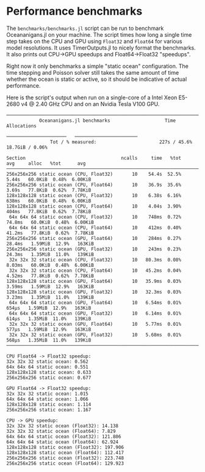 # Performance benchmarks

The `benchmarks/benchmarks.jl` script can be run to benchmark Oceananigans.jl on your machine. The script times how long a single time step takes on the CPU and GPU using `Float32` and `Float64` for various model resolutions. It uses TimerOutputs.jl to nicely format the benchmarks. It also prints out CPU->GPU speedups and Float64->Float32 "speedups".

Right now it only benchmarks a simple "static ocean" configuration. The time stepping and Poisson solver still takes the same amount of time whether the ocean is static or active, so it should be indicative of actual performance.

Here is the script's output when run on a single-core of a Intel Xeon E5-2680 v4 @ 2.40 GHz CPU and on an Nvidia Tesla V100 GPU.
```
──────────────────────────────────────────────────────────────────────────────────────────────────
            Oceananigans.jl benchmarks                    Time                   Allocations      
                                                  ──────────────────────   ───────────────────────
                Tot / % measured:                       227s / 45.6%           18.7GiB / 0.06%    

Section                                   ncalls     time   %tot     avg     alloc   %tot      avg
──────────────────────────────────────────────────────────────────────────────────────────────────
256x256x256 static ocean (CPU, Float32)       10    54.4s  52.5%   5.44s   60.0KiB  0.48%  6.00KiB
256x256x256 static ocean (CPU, Float64)       10    36.9s  35.6%   3.69s   77.8KiB  0.62%  7.78KiB
128x128x128 static ocean (CPU, Float32)       10    6.38s  6.16%   638ms   60.0KiB  0.48%  6.00KiB
128x128x128 static ocean (CPU, Float64)       10    4.04s  3.90%   404ms   77.8KiB  0.62%  7.78KiB
 64x 64x 64 static ocean (CPU, Float32)       10    748ms  0.72%  74.8ms   60.0KiB  0.48%  6.00KiB
 64x 64x 64 static ocean (CPU, Float64)       10    412ms  0.40%  41.2ms   77.8KiB  0.62%  7.78KiB
256x256x256 static ocean (GPU, Float64)       10    284ms  0.27%  28.4ms   1.59MiB  12.9%   163KiB
256x256x256 static ocean (GPU, Float32)       10    243ms  0.23%  24.3ms   1.35MiB  11.0%   139KiB
 32x 32x 32 static ocean (CPU, Float32)       10   80.3ms  0.08%  8.03ms   60.0KiB  0.48%  6.00KiB
 32x 32x 32 static ocean (CPU, Float64)       10   45.2ms  0.04%  4.52ms   77.8KiB  0.62%  7.78KiB
128x128x128 static ocean (GPU, Float64)       10   35.9ms  0.03%  3.59ms   1.59MiB  12.9%   163KiB
128x128x128 static ocean (GPU, Float32)       10   32.3ms  0.03%  3.23ms   1.35MiB  11.0%   139KiB
 64x 64x 64 static ocean (GPU, Float64)       10   6.54ms  0.01%   654μs   1.59MiB  12.9%   163KiB
 64x 64x 64 static ocean (GPU, Float32)       10   6.14ms  0.01%   614μs   1.35MiB  11.0%   139KiB
 32x 32x 32 static ocean (GPU, Float64)       10   5.77ms  0.01%   577μs   1.59MiB  12.9%   163KiB
 32x 32x 32 static ocean (GPU, Float32)       10   5.68ms  0.01%   568μs   1.35MiB  11.0%   139KiB
──────────────────────────────────────────────────────────────────────────────────────────────────

CPU Float64 -> Float32 speedup:
32x 32x 32 static ocean: 0.562
64x 64x 64 static ocean: 0.551
128x128x128 static ocean: 0.633
256x256x256 static ocean: 0.677

GPU Float64 -> Float32 speedup:
32x 32x 32 static ocean: 1.015
64x 64x 64 static ocean: 1.066
128x128x128 static ocean: 1.114
256x256x256 static ocean: 1.167

CPU -> GPU speedup:
32x 32x 32 static ocean (Float32): 14.138
32x 32x 32 static ocean (Float64): 7.829
64x 64x 64 static ocean (Float32): 121.806
64x 64x 64 static ocean (Float64): 62.924
128x128x128 static ocean (Float32): 197.906
128x128x128 static ocean (Float64): 112.417
256x256x256 static ocean (Float32): 223.748
256x256x256 static ocean (Float64): 129.923
```
